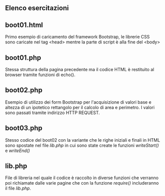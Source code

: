 ## Elenco esercitazioni  

## boot01.html  
Primo esempio di caricamento del framework Bootstrap, le librerie CSS sono caricate nel tag &lt;head&gt; mentre la parte di script è alla fine del &lt;body&gt;

## boot01.php  
Stessa struttura della pagina precedente ma il codice HTML è restituito al browser tramite funzioni di echo().

## boot02.php
Esempio di utilizzo dei form Bootstrap per l'acquisizione di valori base e altezza di un ipotetico rettangolo per il calcolo di area e perimetro. I valori sono passati tramite indirizzo HTTP REQUEST.

## boot03.php
Stesso codice del boot02 con la variante che le righe iniziali e finali in HTML sono spostate nel file *lib.php* in cui sono state create le funzioni *writeStart()* e *writeEnd()*

## lib.php
File di libreria nel quale il codice è raccolto in diverse funzioni che verranno poi richiamate dalle varie pagine che con la funzione *require()* includeranno il file *lib.php*.

